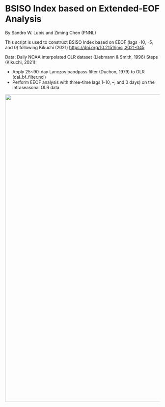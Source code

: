 # BSISO Index based on Extended-EOF Analysis

By Sandro W. Lubis and Ziming Chen (PNNL)

This script is used to construct BSISO Index based on EEOF (lags -10, -5, and 0) following Kikuchi (2021) https://doi.org/10.2151/jmsj.2021-045

Data: Daily NOAA interpolated OLR dataset (Liebmann & Smith, 1996)
Steps (Kikuchi, 2021):
- Apply 25~90-day Lanczos bandpass filter (Duchon, 1979) to OLR (cal_bf_filter.ncl)
- Perform EEOF analysis with three-time lags (–10, –, and 0 days) on the intraseasonal OLR data 

<p align="center">
  <img src="https://github.com/sandrolubis/BSISO_Index/blob/main/bsiso_plots.png" width="1000">
</p>
